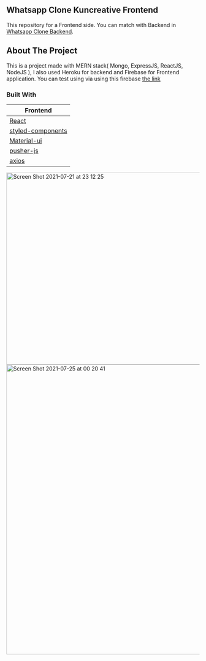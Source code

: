 ## Whatsapp Clone Kuncreative Frontend

This repository for a Frontend side.
You can match with Backend in [Whatsapp Clone Backend](https://github.com/k-cicek/WhatAppClone-Backend).


## About The Project

This is a project made with MERN stack( Mongo, ExpressJS, ReactJS, NodeJS ), I also used Heroku for backend and Firebase for Frontend application.
You can test using via using this firebase [the link](https://lnkd.in/dKk3etp )


### Built With  

|                   Frontend                         |       
|----------------------------------------------------|
|        [React](https://reactjs.org/)               |     
|[styled-components](https://styled-components.com/) |              
|     [Material-ui](https://material-ui.com/)        |                             
|      [pusher-js](https://pusher.com/)              |           
|      [axios](https://github.com/axios/axios)       |             



<img width="755" height="500" alt="Screen Shot 2021-07-21 at 23 12 25" src="https://user-images.githubusercontent.com/79858870/126946046-55a92ef3-e7a5-497a-81fa-5d7472693e51.png">
<img width="755" alt="Screen Shot 2021-07-25 at 00 20 41" src="https://user-images.githubusercontent.com/79858870/126946472-e27e315e-fadf-47b7-b20c-501cdb5e7830.png">
